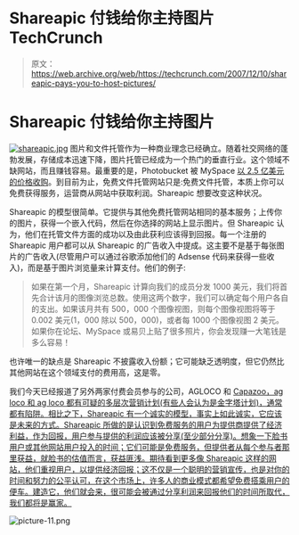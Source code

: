 # Shareapic 付钱给你主持图片 TechCrunch

> 原文：<https://web.archive.org/web/https://techcrunch.com/2007/12/10/shareapic-pays-you-to-host-pictures/>

# Shareapic 付钱给你主持图片

[![shareapic.jpg](img/64cb096a96e0fc4f9cae3e2ee0a5910d.png)](https://web.archive.org/web/20221204142734/http://www.shareapic.net/) 图片和文件托管作为一种商业理念已经确立。随着社交网络的蓬勃发展，存储成本迅速下降，图片托管已经成为一个热门的垂直行业。这个领域不缺网站，而且赚钱容易。最重要的是，Photobucket 被 MySpace [以 2.5 亿美元的价格收购](https://web.archive.org/web/20221204142734/http://www.beta.techcrunch.com/2006/05/14/photobucket-closes-105-from-trinity-ventures/)。到目前为止，免费文件托管网站只是:免费文件托管，本质上你可以免费获得服务，运营商从网站中获取利润。Shareapic 想要改变这种状况。

Shareapic 的模型很简单。它提供与其他免费托管网站相同的基本服务；上传你的图片，获得一个嵌入代码，然后在你选择的网站上显示图片。但 Shareapic 认为，他们在托管文件方面的成功以及由此获利应该得到回报。每一个注册的 Shareapic 用户都可以从 Shareapic 的广告收入中提成。这主要不是基于每张图片的广告收入(尽管用户可以通过谷歌添加他们的 Adsense 代码来获得一些收入)，而是基于图片浏览量来计算支付。他们的例子:

> 如果在第一个月，Shareapic 计算向我们的成员分发 1000 美元，我们将首先合计该月的图像浏览总数。使用这两个数字，我们可以确定每个用户各自的支出。如果该月共有 500，000 个图像视图，则每个图像视图将等于 0.002 美元(1，000 除以 500，000)，或者每 1000 个图像视图 2 美元。如果你在论坛、MySpace 或易贝上贴了很多照片，你会发现赚一大笔钱是多么容易！

也许唯一的缺点是 Shareapic 不披露收入份额；它可能缺乏透明度，但它仍然比其他网站在这个领域支付的费用高，这是零。

我们今天已经报道了另外两家付费会员参与的公司，AGLOCO 和 [Capazoo，ag loco 和 ag loco 都有可疑的多层次营销计划(有些人会认为是金字塔计划)，通常都有陷阱。相比之下，Shareapic 有一个诚实的模型，事实上如此诚实，它应该是未来的方式。Shareapic 所做的是认识到免费服务的用户为提供商提供了经济利益，作为回报，用户参与提供的利润应该被分享(至少部分分享)。想象一下脸书用户或其他网站用户投入的时间；它们可能是免费服务，但提供者从每个参与者那里获益，就脸书的估值而言，获益匪浅。期待看到更多像 Shareapic 这样的网站，他们重视用户，以提供经济回报；这不仅是一个聪明的营销宣传，也是对你的时间和努力的公平认可，在这个市场上，许多人的商业模式都希望免费搭乘用户的便车。建造它，他们就会来，很可能会被通过分享利润来回报他们的时间所取代，我们都将是赢家。](https://web.archive.org/web/20221204142734/http://www.beta.techcrunch.com/2007/12/10/capazoo-wants-to-pay-you-for-your-social-networking-time/)

![picture-11.png](img/1575eb5295baacf313aef31fbf71de74.png)